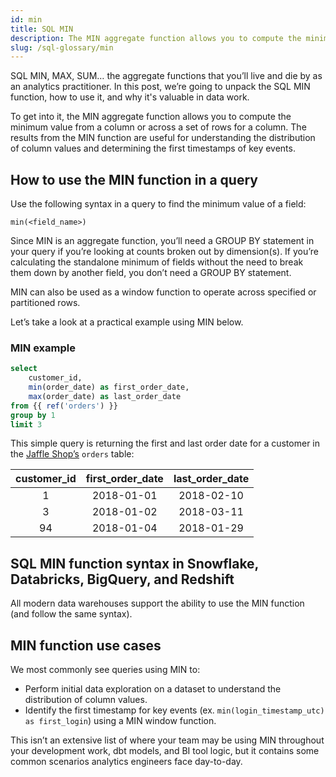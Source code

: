 ```yaml
---
id: min 
title: SQL MIN 
description: The MIN aggregate function allows you to compute the minimum value from a column or across a set of rows for a column.
slug: /sql-glossary/min
---
```


<head>
    <title>Working with SQL MIN</title>
</head>

SQL MIN, MAX, SUM… the aggregate functions that you’ll live and die by as an analytics practitioner. In this post, we’re going to unpack the SQL MIN function, how to use it, and why it's valuable in data work.

To get into it, the MIN aggregate function allows you to compute the minimum value from a column or across a set of rows for a column. The results from the MIN function are useful for understanding the distribution of column values and determining the first timestamps of key events.

## How to use the MIN function in a query

Use the following syntax in a query to find the minimum value of a field:

`min(<field_name>)`

Since MIN is an aggregate function, you’ll need a GROUP BY statement in your query if you’re looking at counts broken out by dimension(s). If you’re calculating the standalone minimum of fields without the need to break them down by another field, you don’t need a GROUP BY statement.

MIN can also be used as a window function to operate across specified or partitioned rows.

Let’s take a look at a practical example using MIN below.

### MIN example

```sql
select
	customer_id,
	min(order_date) as first_order_date,
	max(order_date) as last_order_date
from {{ ref('orders') }}
group by 1
limit 3
```

This simple query is returning the first and last order date for a customer in the [Jaffle Shop’s](https://github.com/dbt-labs/jaffle_shop) `orders` table:

| customer_id | first_order_date | last_order_date |
|:---:|:---:|:---:|
| 1 | 2018-01-01 | 2018-02-10 |
| 3 | 2018-01-02 | 2018-03-11 |
| 94 | 2018-01-04 | 2018-01-29 |

## SQL MIN function syntax in Snowflake, Databricks, BigQuery, and Redshift

All modern data warehouses support the ability to use the MIN function (and follow the same syntax).

## MIN function use cases

We most commonly see queries using MIN to:
- Perform initial data exploration on a dataset to understand the distribution of column values.
- Identify the first timestamp for key events (ex. `min(login_timestamp_utc) as first_login`) using a MIN window function.

This isn’t an extensive list of where your team may be using MIN throughout your development work, dbt models, and BI tool logic, but it contains some common scenarios analytics engineers face day-to-day.